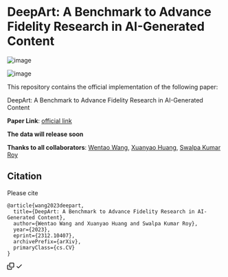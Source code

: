 # DeepArt: A Benchmark to Advance Fidelity Research in AI-Generated Content

![image](https://github.com/rickwang28574/DeepArt/assets/87885188/636942b2-8d06-4b89-9cc0-1eb4c3b0c50f)

![image](https://github.com/rickwang28574/DeepArt/assets/87885188/765bc683-8b0b-44bb-a37f-83e5016a7889)

This repository contains the official implementation of the following paper:

DeepArt: A Benchmark to Advance Fidelity Research in AI-Generated Content

<strong>Paper Link</strong>: <a href="http://arxiv.org/abs/2312.10407" rel="nofollow">official link</a>

<strong>The data will release soon</strong>

<strong>Thanks to all collaborators</strong>: <a href="https://anywherehope.com" rel="nofollow">Wentao Wang</a>, <a href="" rel="nofollow">Xuanyao Huang</a>, <a href="https://swalpa.github.io/" rel="nofollow">Swalpa Kumar Roy</a>

## Citation
Please cite
<div class="snippet-clipboard-content notranslate position-relative overflow-auto"><pre class="notranslate"><code>@article{wang2023deepart,
  title={DeepArt: A Benchmark to Advance Fidelity Research in AI-Generated Content},
  author={Wentao Wang and Xuanyao Huang and Swalpa Kumar Roy},
  year={2023},
  eprint={2312.10407},
  archivePrefix={arXiv},
  primaryClass={cs.CV}
}
</code></pre><div class="zeroclipboard-container position-absolute right-0 top-0">
    <clipboard-copy aria-label="Copy" class="ClipboardButton btn js-clipboard-copy m-2 p-0 tooltipped-no-delay" data-copy-feedback="Copied!" data-tooltip-direction="w" value="@article{wang2023deepart,
  title={DeepArt: A Benchmark to Advance Fidelity Research in AI-Generated Content},
  author={Wentao Wang and Xuanyao Huang and Swalpa Kumar Roy},
  year={2023},
  eprint={2312.10407},
  archivePrefix={arXiv},
  primaryClass={cs.CV}
}" tabindex="0" role="button" style="display: inherit;">
      <svg aria-hidden="true" height="16" viewBox="0 0 16 16" version="1.1" width="16" data-view-component="true" class="octicon octicon-copy js-clipboard-copy-icon m-2">
    <path d="M0 6.75C0 5.784.784 5 1.75 5h1.5a.75.75 0 0 1 0 1.5h-1.5a.25.25 0 0 0-.25.25v7.5c0 .138.112.25.25.25h7.5a.25.25 0 0 0 .25-.25v-1.5a.75.75 0 0 1 1.5 0v1.5A1.75 1.75 0 0 1 9.25 16h-7.5A1.75 1.75 0 0 1 0 14.25Z"></path><path d="M5 1.75C5 .784 5.784 0 6.75 0h7.5C15.216 0 16 .784 16 1.75v7.5A1.75 1.75 0 0 1 14.25 11h-7.5A1.75 1.75 0 0 1 5 9.25Zm1.75-.25a.25.25 0 0 0-.25.25v7.5c0 .138.112.25.25.25h7.5a.25.25 0 0 0 .25-.25v-7.5a.25.25 0 0 0-.25-.25Z"></path>
</svg>
      <svg aria-hidden="true" height="16" viewBox="0 0 16 16" version="1.1" width="16" data-view-component="true" class="octicon octicon-check js-clipboard-check-icon color-fg-success d-none m-2">
    <path d="M13.78 4.22a.75.75 0 0 1 0 1.06l-7.25 7.25a.75.75 0 0 1-1.06 0L2.22 9.28a.751.751 0 0 1 .018-1.042.751.751 0 0 1 1.042-.018L6 10.94l6.72-6.72a.75.75 0 0 1 1.06 0Z"></path>
</svg>
    </clipboard-copy>
  </div></div>

